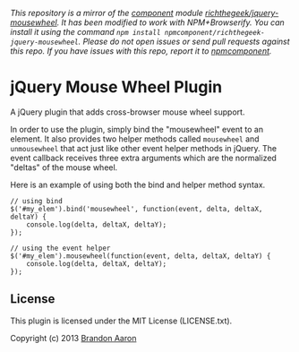 *This repository is a mirror of the [component](http://component.io) module [richthegeek/jquery-mousewheel](http://github.com/richthegeek/jquery-mousewheel). It has been modified to work with NPM+Browserify. You can install it using the command `npm install npmcomponent/richthegeek-jquery-mousewheel`. Please do not open issues or send pull requests against this repo. If you have issues with this repo, report it to [npmcomponent](https://github.com/airportyh/npmcomponent).*
# jQuery Mouse Wheel Plugin

A jQuery plugin that adds cross-browser mouse wheel support.

In order to use the plugin, simply bind the "mousewheel" event to an element. It also provides two helper methods called `mousewheel` and `unmousewheel` that act just like other event helper methods in jQuery. The event callback receives three extra arguments which are the normalized "deltas" of the mouse wheel.

Here is an example of using both the bind and helper method syntax.

    // using bind
    $('#my_elem').bind('mousewheel', function(event, delta, deltaX, deltaY) {
        console.log(delta, deltaX, deltaY);
    });

    // using the event helper
    $('#my_elem').mousewheel(function(event, delta, deltaX, deltaY) {
        console.log(delta, deltaX, deltaY);
    });


## License

This plugin is licensed under the MIT License (LICENSE.txt).

Copyright (c) 2013 [Brandon Aaron](http://brandonaaron.net)
